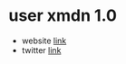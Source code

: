# user xmdn 1.0
* website [link](http://bitcores.ga)
* twitter [link](https://twitter.com/bitcores1)

